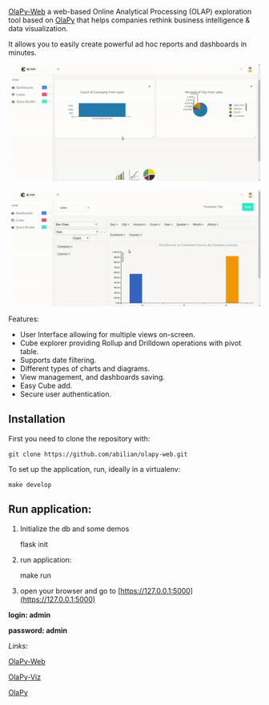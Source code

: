[OlaPy-Web](https://github.com/abilian/olapy-web) a web-based Online Analytical Processing (OLAP) exploration tool based on [OlaPy](https://github.com/abilian/olapy) 
that helps companies rethink business intelligence & data visualization.

It allows you to easily create powerful ad hoc reports and dashboards in minutes.


![Dashboard creation](https://raw.githubusercontent.com/abilian/olapy-web/master/docs/img/dash.gif)


![Pivottable](https://raw.githubusercontent.com/abilian/olapy-web/master/docs/img/pvt.gif)


Features:

* User Interface allowing for multiple views on-screen.
* Cube explorer providing Rollup and Drilldown operations with pivot table.
* Supports date filtering.
* Different types of charts and diagrams.
* View management, and dashboards saving.
* Easy Cube add.
* Secure user authentication. 


Installation
------------

First you need to clone the repository with:

    git clone https://github.com/abilian/olapy-web.git

To set up the application, run, ideally in a virtualenv:

    make develop

Run application:
----------------

1. Initialize the db and some demos


    flask init 
    
    
2. run application:


    make run 
    
3. open your browser and go to [https://127.0.0.1:5000](https://127.0.0.1:5000)


**login: admin**

**password: admin**


*Links:*

[OlaPy-Web](https://github.com/abilian/olapy-web)

[OlaPy-Viz](https://github.com/abilian/olapy-web/tree/olapy-web2.0)

[OlaPy](https://github.com/abilian/olapy)
